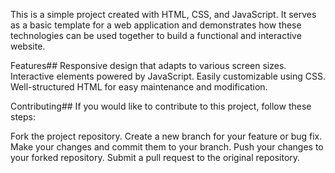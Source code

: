 This is a simple project created with HTML, CSS, and JavaScript. It serves as a basic template for a web application and demonstrates how these technologies can be used together to build a functional and interactive website.

Features##
Responsive design that adapts to various screen sizes.
Interactive elements powered by JavaScript.
Easily customizable using CSS.
Well-structured HTML for easy maintenance and modification.

Contributing##
If you would like to contribute to this project, follow these steps:

Fork the project repository.
Create a new branch for your feature or bug fix.
Make your changes and commit them to your branch.
Push your changes to your forked repository.
Submit a pull request to the original repository.

